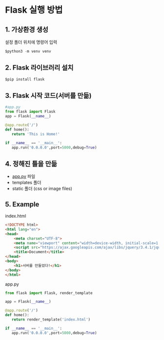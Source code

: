 # Flask 실행 방법

## 1. 가상환경 생성

설정 폴더 위치에 명령어 입력

```python
$python3 -m venv venv
```

## 2. Flask 라이브러리 설치

```python
$pip install flask
```

## 3. Flask 시작 코드(서버를 만듦)

```python
#app.py
from flask import Flask
app = Flask(__name__)

@app.route('/')
def home():
   return 'This is Home!'

if __name__ == '__main__':  
   app.run('0.0.0.0',port=5000,debug=True)
```

## 4. 정해진 틀을 만듦

- [app.py](http://app.py) 파일
- templates 폴더
- static 폴더 (css or image files)

## 5. Example

index.html

```html
<!DOCTYPE html>
<html lang="en">
<head>
    <meta charset="UTF-8">
    <meta name="viewport" content="width=device-width, initial-scale=1.0">
    <script src="https://ajax.googleapis.com/ajax/libs/jquery/3.4.1/jquery.min.js"></script>
    <title>Document</title>
</head>
<body>
    <h1>서버를 만들었다!</h1>
</body>
</html>
```

app.py

```python
from flask import Flask, render_template

app = Flask(__name__)

@app.route('/')
def home():
   return render_template('index.html')

if __name__ == '__main__':  
   app.run('0.0.0.0',port=5000,debug=True)
```